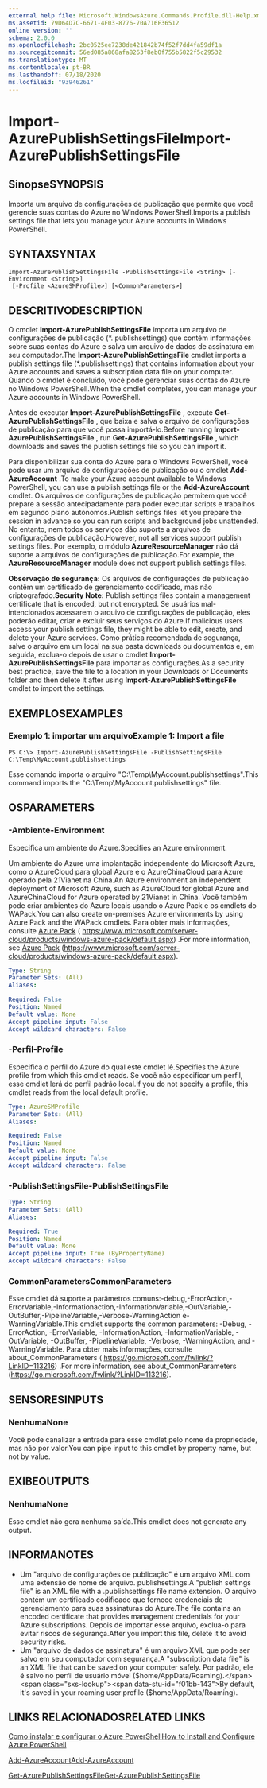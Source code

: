 ```yaml
---
external help file: Microsoft.WindowsAzure.Commands.Profile.dll-Help.xml
ms.assetid: 79D64D7C-6671-4F03-8776-70A716F36512
online version: ''
schema: 2.0.0
ms.openlocfilehash: 2bc0525ee7238de421842b74f52f7dd4fa59df1a
ms.sourcegitcommit: 56ed085a868afa8263f8eb0f755b5822f5c29532
ms.translationtype: MT
ms.contentlocale: pt-BR
ms.lasthandoff: 07/18/2020
ms.locfileid: "93946261"
---
```

# <span data-ttu-id="f01bb-101">Import-AzurePublishSettingsFile</span><span class="sxs-lookup"><span data-stu-id="f01bb-101">Import-AzurePublishSettingsFile</span></span>

## <span data-ttu-id="f01bb-102">Sinopse</span><span class="sxs-lookup"><span data-stu-id="f01bb-102">SYNOPSIS</span></span>
<span data-ttu-id="f01bb-103">Importa um arquivo de configurações de publicação que permite que você gerencie suas contas do Azure no Windows PowerShell.</span><span class="sxs-lookup"><span data-stu-id="f01bb-103">Imports a publish settings file that lets you manage your Azure accounts in Windows PowerShell.</span></span>

## <span data-ttu-id="f01bb-104">SYNTAX</span><span class="sxs-lookup"><span data-stu-id="f01bb-104">SYNTAX</span></span>

```
Import-AzurePublishSettingsFile -PublishSettingsFile <String> [-Environment <String>]
 [-Profile <AzureSMProfile>] [<CommonParameters>]
```

## <span data-ttu-id="f01bb-105">DESCRITIVO</span><span class="sxs-lookup"><span data-stu-id="f01bb-105">DESCRIPTION</span></span>
<span data-ttu-id="f01bb-106">O cmdlet **Import-AzurePublishSettingsFile** importa um arquivo de configurações de publicação (\*. publishsettings) que contém informações sobre suas contas do Azure e salva um arquivo de dados de assinatura em seu computador.</span><span class="sxs-lookup"><span data-stu-id="f01bb-106">The **Import-AzurePublishSettingsFile** cmdlet imports a publish settings file (\*.publishsettings) that contains information about your Azure accounts and saves a subscription data file on your computer.</span></span>
<span data-ttu-id="f01bb-107">Quando o cmdlet é concluído, você pode gerenciar suas contas do Azure no Windows PowerShell.</span><span class="sxs-lookup"><span data-stu-id="f01bb-107">When the cmdlet completes, you can manage your Azure accounts in Windows PowerShell.</span></span>

<span data-ttu-id="f01bb-108">Antes de executar **Import-AzurePublishSettingsFile** , execute **Get-AzurePublishSettingsFile** , que baixa e salva o arquivo de configurações de publicação para que você possa importá-lo.</span><span class="sxs-lookup"><span data-stu-id="f01bb-108">Before running **Import-AzurePublishSettingsFile** , run **Get-AzurePublishSettingsFile** , which downloads and saves the publish settings file so you can import it.</span></span>

<span data-ttu-id="f01bb-109">Para disponibilizar sua conta do Azure para o Windows PowerShell, você pode usar um arquivo de configurações de publicação ou o cmdlet **Add-AzureAccount** .</span><span class="sxs-lookup"><span data-stu-id="f01bb-109">To make your Azure account available to Windows PowerShell, you can use a publish settings file or the **Add-AzureAccount** cmdlet.</span></span>
<span data-ttu-id="f01bb-110">Os arquivos de configurações de publicação permitem que você prepare a sessão antecipadamente para poder executar scripts e trabalhos em segundo plano autônomos.</span><span class="sxs-lookup"><span data-stu-id="f01bb-110">Publish settings files let you prepare the session in advance so you can run scripts and background jobs unattended.</span></span>
<span data-ttu-id="f01bb-111">No entanto, nem todos os serviços dão suporte a arquivos de configurações de publicação.</span><span class="sxs-lookup"><span data-stu-id="f01bb-111">However, not all services support publish settings files.</span></span>
<span data-ttu-id="f01bb-112">Por exemplo, o módulo **AzureResourceManager** não dá suporte a arquivos de configurações de publicação.</span><span class="sxs-lookup"><span data-stu-id="f01bb-112">For example, the **AzureResourceManager** module does not support publish settings files.</span></span>

<span data-ttu-id="f01bb-113">**Observação de segurança:** Os arquivos de configurações de publicação contêm um certificado de gerenciamento codificado, mas não criptografado.</span><span class="sxs-lookup"><span data-stu-id="f01bb-113">**Security Note:** Publish settings files contain a management certificate that is encoded, but not encrypted.</span></span>
<span data-ttu-id="f01bb-114">Se usuários mal-intencionados acessarem o arquivo de configurações de publicação, eles poderão editar, criar e excluir seus serviços do Azure.</span><span class="sxs-lookup"><span data-stu-id="f01bb-114">If  malicious users access your publish settings file,  they might be able to edit, create, and delete your Azure services.</span></span>
<span data-ttu-id="f01bb-115">Como prática recomendada de segurança, salve o arquivo em um local na sua pasta downloads ou documentos e, em seguida, exclua-o depois de usar o cmdlet **Import-AzurePublishSettingsFile** para importar as configurações.</span><span class="sxs-lookup"><span data-stu-id="f01bb-115">As a security best practice, save the file to a location in your Downloads or Documents folder and then delete it after using **Import-AzurePublishSettingsFile** cmdlet to import the settings.</span></span>

## <span data-ttu-id="f01bb-116">EXEMPLOS</span><span class="sxs-lookup"><span data-stu-id="f01bb-116">EXAMPLES</span></span>

### <span data-ttu-id="f01bb-117">Exemplo 1: importar um arquivo</span><span class="sxs-lookup"><span data-stu-id="f01bb-117">Example 1: Import a file</span></span>
```
PS C:\> Import-AzurePublishSettingsFile -PublishSettingsFile C:\Temp\MyAccount.publishsettings
```

<span data-ttu-id="f01bb-118">Esse comando importa o arquivo "C:\Temp\MyAccount.publishsettings".</span><span class="sxs-lookup"><span data-stu-id="f01bb-118">This command imports the "C:\Temp\MyAccount.publishsettings" file.</span></span>

## <span data-ttu-id="f01bb-119">OS</span><span class="sxs-lookup"><span data-stu-id="f01bb-119">PARAMETERS</span></span>

### <span data-ttu-id="f01bb-120">-Ambiente</span><span class="sxs-lookup"><span data-stu-id="f01bb-120">-Environment</span></span>
<span data-ttu-id="f01bb-121">Especifica um ambiente do Azure.</span><span class="sxs-lookup"><span data-stu-id="f01bb-121">Specifies an Azure environment.</span></span>

<span data-ttu-id="f01bb-122">Um ambiente do Azure uma implantação independente do Microsoft Azure, como o AzureCloud para global Azure e o AzureChinaCloud para Azure operado pela 21Vianet na China.</span><span class="sxs-lookup"><span data-stu-id="f01bb-122">An Azure environment an independent deployment of Microsoft Azure, such as AzureCloud for global Azure and AzureChinaCloud for Azure operated by 21Vianet in China.</span></span>
<span data-ttu-id="f01bb-123">Você também pode criar ambientes do Azure locais usando o Azure Pack e os cmdlets do WAPack.</span><span class="sxs-lookup"><span data-stu-id="f01bb-123">You can also create on-premises Azure environments by using Azure Pack and the WAPack cmdlets.</span></span>
<span data-ttu-id="f01bb-124">Para obter mais informações, consulte [Azure Pack](https://www.microsoft.com/server-cloud/products/windows-azure-pack/default.aspx)  ( https://www.microsoft.com/server-cloud/products/windows-azure-pack/default.aspx) .</span><span class="sxs-lookup"><span data-stu-id="f01bb-124">For more information, see [Azure Pack](https://www.microsoft.com/server-cloud/products/windows-azure-pack/default.aspx)  (https://www.microsoft.com/server-cloud/products/windows-azure-pack/default.aspx).</span></span>

```yaml
Type: String
Parameter Sets: (All)
Aliases: 

Required: False
Position: Named
Default value: None
Accept pipeline input: False
Accept wildcard characters: False
```

### <span data-ttu-id="f01bb-125">-Perfil</span><span class="sxs-lookup"><span data-stu-id="f01bb-125">-Profile</span></span>
<span data-ttu-id="f01bb-126">Especifica o perfil do Azure do qual este cmdlet lê.</span><span class="sxs-lookup"><span data-stu-id="f01bb-126">Specifies the Azure profile from which this cmdlet reads.</span></span> <span data-ttu-id="f01bb-127">Se você não especificar um perfil, esse cmdlet lerá do perfil padrão local.</span><span class="sxs-lookup"><span data-stu-id="f01bb-127">If you do not specify a profile, this cmdlet reads from the local default profile.</span></span>

```yaml
Type: AzureSMProfile
Parameter Sets: (All)
Aliases: 

Required: False
Position: Named
Default value: None
Accept pipeline input: False
Accept wildcard characters: False
```

### <span data-ttu-id="f01bb-128">-PublishSettingsFile</span><span class="sxs-lookup"><span data-stu-id="f01bb-128">-PublishSettingsFile</span></span>
```yaml
Type: String
Parameter Sets: (All)
Aliases: 

Required: True
Position: Named
Default value: None
Accept pipeline input: True (ByPropertyName)
Accept wildcard characters: False
```

### <span data-ttu-id="f01bb-129">CommonParameters</span><span class="sxs-lookup"><span data-stu-id="f01bb-129">CommonParameters</span></span>
<span data-ttu-id="f01bb-130">Esse cmdlet dá suporte a parâmetros comuns:-debug,-ErrorAction,-ErrorVariable,-Informationaction,-InformationVariable,-OutVariable,-OutBuffer,-PipelineVariable,-Verbose-WarningAction e-WarningVariable.</span><span class="sxs-lookup"><span data-stu-id="f01bb-130">This cmdlet supports the common parameters: -Debug, -ErrorAction, -ErrorVariable, -InformationAction, -InformationVariable, -OutVariable, -OutBuffer, -PipelineVariable, -Verbose, -WarningAction, and -WarningVariable.</span></span> <span data-ttu-id="f01bb-131">Para obter mais informações, consulte about_CommonParameters ( https://go.microsoft.com/fwlink/?LinkID=113216) .</span><span class="sxs-lookup"><span data-stu-id="f01bb-131">For more information, see about_CommonParameters (https://go.microsoft.com/fwlink/?LinkID=113216).</span></span>

## <span data-ttu-id="f01bb-132">SENSORES</span><span class="sxs-lookup"><span data-stu-id="f01bb-132">INPUTS</span></span>

### <span data-ttu-id="f01bb-133">Nenhuma</span><span class="sxs-lookup"><span data-stu-id="f01bb-133">None</span></span>
<span data-ttu-id="f01bb-134">Você pode canalizar a entrada para esse cmdlet pelo nome da propriedade, mas não por valor.</span><span class="sxs-lookup"><span data-stu-id="f01bb-134">You can pipe input to this cmdlet by property name, but not by value.</span></span>

## <span data-ttu-id="f01bb-135">EXIBE</span><span class="sxs-lookup"><span data-stu-id="f01bb-135">OUTPUTS</span></span>

### <span data-ttu-id="f01bb-136">Nenhuma</span><span class="sxs-lookup"><span data-stu-id="f01bb-136">None</span></span>
<span data-ttu-id="f01bb-137">Esse cmdlet não gera nenhuma saída.</span><span class="sxs-lookup"><span data-stu-id="f01bb-137">This cmdlet does not generate any output.</span></span>

## <span data-ttu-id="f01bb-138">INFORMA</span><span class="sxs-lookup"><span data-stu-id="f01bb-138">NOTES</span></span>
* <span data-ttu-id="f01bb-139">Um "arquivo de configurações de publicação" é um arquivo XML com uma extensão de nome de arquivo. publishsettings.</span><span class="sxs-lookup"><span data-stu-id="f01bb-139">A "publish settings file" is an XML file with a .publishsettings file name extension.</span></span> <span data-ttu-id="f01bb-140">O arquivo contém um certificado codificado que fornece credenciais de gerenciamento para suas assinaturas do Azure.</span><span class="sxs-lookup"><span data-stu-id="f01bb-140">The file contains an encoded certificate that provides management credentials for your Azure subscriptions.</span></span> <span data-ttu-id="f01bb-141">Depois de importar esse arquivo, exclua-o para evitar riscos de segurança.</span><span class="sxs-lookup"><span data-stu-id="f01bb-141">After you import this file, delete it to avoid security risks.</span></span>
* <span data-ttu-id="f01bb-142">Um "arquivo de dados de assinatura" é um arquivo XML que pode ser salvo em seu computador com segurança.</span><span class="sxs-lookup"><span data-stu-id="f01bb-142">A "subscription data file" is an XML file that can be saved on your computer safely.</span></span> <span data-ttu-id="f01bb-143">Por padrão, ele é salvo no perfil de usuário móvel ($home/AppData/Roaming).</span><span class="sxs-lookup"><span data-stu-id="f01bb-143">By default, it's saved in your roaming user profile ($home/AppData/Roaming).</span></span>

## <span data-ttu-id="f01bb-144">LINKS RELACIONADOS</span><span class="sxs-lookup"><span data-stu-id="f01bb-144">RELATED LINKS</span></span>

[<span data-ttu-id="f01bb-145">Como instalar e configurar o Azure PowerShell</span><span class="sxs-lookup"><span data-stu-id="f01bb-145">How to Install and Configure Azure PowerShell</span></span>](https://azure.microsoft.com/documentation/articles/install-configure-powershell/)

[<span data-ttu-id="f01bb-146">Add-AzureAccount</span><span class="sxs-lookup"><span data-stu-id="f01bb-146">Add-AzureAccount</span></span>](./Add-AzureAccount.md)

[<span data-ttu-id="f01bb-147">Get-AzurePublishSettingsFile</span><span class="sxs-lookup"><span data-stu-id="f01bb-147">Get-AzurePublishSettingsFile</span></span>](./Get-AzurePublishSettingsFile.md)


